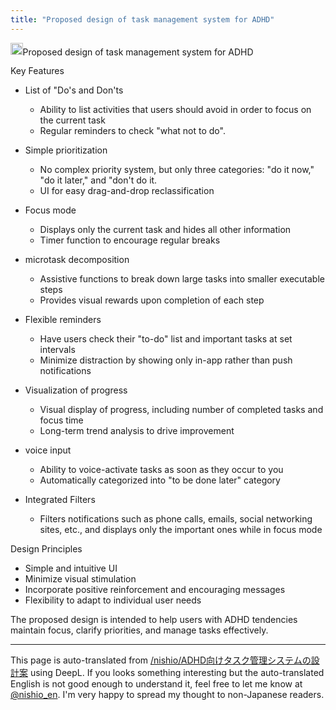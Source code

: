 ```yaml
---
title: "Proposed design of task management system for ADHD"
---
```


<img src='https://scrapbox.io/api/pages/nishio-en/claude/icon' alt='claude.icon' height="19.5"/>Proposed design of task management system for ADHD

Key Features
- List of "Do's and Don'ts
    - Ability to list activities that users should avoid in order to focus on the current task
    - Regular reminders to check "what not to do".

- Simple prioritization
    - No complex priority system, but only three categories: "do it now," "do it later," and "don't do it.
    - UI for easy drag-and-drop reclassification

- Focus mode
    - Displays only the current task and hides all other information
    - Timer function to encourage regular breaks

- microtask decomposition
    - Assistive functions to break down large tasks into smaller executable steps
    - Provides visual rewards upon completion of each step

- Flexible reminders
    - Have users check their "to-do" list and important tasks at set intervals
    - Minimize distraction by showing only in-app rather than push notifications

- Visualization of progress
    - Visual display of progress, including number of completed tasks and focus time
    - Long-term trend analysis to drive improvement

- voice input
    - Ability to voice-activate tasks as soon as they occur to you
    - Automatically categorized into "to be done later" category

- Integrated Filters
    - Filters notifications such as phone calls, emails, social networking sites, etc., and displays only the important ones while in focus mode

Design Principles
- Simple and intuitive UI
- Minimize visual stimulation
- Incorporate positive reinforcement and encouraging messages
- Flexibility to adapt to individual user needs

The proposed design is intended to help users with ADHD tendencies maintain focus, clarify priorities, and manage tasks effectively.

---
This page is auto-translated from [/nishio/ADHD向けタスク管理システムの設計案](https://scrapbox.io/nishio/ADHD向けタスク管理システムの設計案) using DeepL. If you looks something interesting but the auto-translated English is not good enough to understand it, feel free to let me know at [@nishio_en](https://twitter.com/nishio_en). I'm very happy to spread my thought to non-Japanese readers.